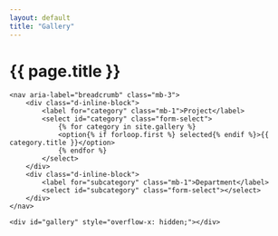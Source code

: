```yaml
---
layout: default
title: "Gallery"
---
```

<script src="{{ "/assets/js/simple-lightbox.min.js" | relative_url }}"></script>
<link rel="stylesheet" href="{{ "/assets/css/simple-lightbox.min.css" | relative_url }}">
<script src="{{ "/assets/js/pig.min.js" | relative_url }}"></script>

<div class="container mt-4">
	<h1 class="mb-3 ala-font">{{ page.title }}</h1>

	<nav aria-label="breadcrumb" class="mb-3">
		<div class="d-inline-block">
			<label for="category" class="mb-1">Project</label>
			<select id="category" class="form-select">
				{% for category in site.gallery %}
				<option{% if forloop.first %} selected{% endif %}>{{ category.title }}</option>
				{% endfor %}
			</select>
		</div>
		<div class="d-inline-block">
			<label for="subcategory" class="mb-1">Department</label>
			<select id="subcategory" class="form-select"></select>
		</div>
	</nav>

	<div id="gallery" style="overflow-x: hidden;"></div>
</div>

<script>
(function() {
	const gallery = document.getElementById("gallery");

	// Believe it or not this actually works
	const allImages = [
		{% for artwork in site.data.gallery %}
		{
			"category": "{{ artwork.category }}",
			"subcategory": "{{ artwork.subcategory }}",
			"filename": "/{{ artwork.path }}",
			"aspectRatio": {{ artwork.aspect-ratio }},

			// Fun hack to trick SimpleLightbox into thinking we're a DOM element
			"getAttribute": () => "/{{ artwork.path }}",
			"addEventListener": () => {},
			"removeEventListener": () => {},
			"dispatchEvent": () => {},
			"querySelector": () => {},
		},
		{% endfor %}
	];

	const categoryMap = {
		{% for category in site.gallery %}
		"{{ category.title }}": [
			{% for subcategory in category.subcategories %}
			"{{ subcategory }}",
			{% endfor %}
		],
		{% endfor %}
	};

	// Stolen from https://stackoverflow.com/questions/2450954
	function shuffle(array) {
		let currentIndex = array.length, randomIndex;
		while (currentIndex > 0) {
			randomIndex = Math.floor(Math.random() * currentIndex);
			currentIndex--;
			[array[currentIndex], array[randomIndex]] = [array[randomIndex], array[currentIndex]];
		}
		return array;
	}

	let pig, oldCat, lightbox;

	function updatePig(category, subcategory) {
		// Filter results by category and subcategory, or return everything when "All" is selected
		const filtered = allImages.filter(function(e) {
			return e.category === category && (subcategory === "All" || e.subcategory == subcategory);
		});

		// Randomize image order to keep things interesting
		const shuffled = shuffle(filtered);

		// Disable old pig
		if (pig) pig.disable();

		// Wipe all currently displayed images
		gallery.innerText = "";

		// Make a fresh pig to display the new content
		pig = new Pig(shuffled, {
			containerId: "gallery",
			urlForSize: function(filename, size) {
				const lastIndex = filename.lastIndexOf(".");
				const name = filename.substring(0, lastIndex);
				const ext = filename.substring(lastIndex + 1);
				return `${name}_s${size}.${ext}`;
			},
			getImageSize: function(lastWindowWidth) {
				if (lastWindowWidth <= 640) {
					return 100; // Phones
				} else if (lastWindowWidth <= 1920) {
					return 250;// Tablets and latops
				} else {
					return 500; // Large desktops
				}
			},
			getMinAspectRatio: function(lastWindowWidth) {
				// Sets the number of images displayed per row (using multiple when needed)
				if (lastWindowWidth <= 640) {
					return 1; // Phones
				} else if (lastWindowWidth <= 1280) {
					return 2; // Tablets
				} else if (lastWindowWidth <= 1920) {
					return 2; // Laptops
				} else {
					return 3; // Large desktops
				}
			},
			onClickHandler: function(path) {
				// Destroy the last lightbox
				if (lightbox) lightbox.destroy();

				// Make a new lightbox to display the image
				lightbox = new window.SimpleLightbox(filtered, {
					captions: false,
					docClose: false,
					fadeSpeed: 100,
					fileExt: false,
					heightRatio: 1,
					overlayOpacity: 1,
					showCounter: false,
					sourceAttr: "filename",
					preload: false,
					swipeClose: false,
					widthRatio: 1,
				});
				lightbox.open(filtered.find(e => e.filename === path));
			}
		}).enable();
	}

	const catElem = document.getElementById("category");
	const subcatElem = document.getElementById("subcategory");

	function updateSubcategory() {
		// Update displayed images
		updatePig(catElem.value, subcatElem.value);
		oldCat = subcatElem.value;
	}

	function updateCategory() {
		// Rebuild the subcategory list
		subcatElem.innerText = "";
		const items = categoryMap[catElem.value];
		items.forEach(function(elem) {
			const opt = document.createElement("option");
			opt.text = elem;
			subcatElem.add(opt)
		});

		// Restore the subcategory if possible
		if (items.indexOf(oldCat) !== -1) {
			subcatElem.value = oldCat;
		}
		
		updateSubcategory();
	}

	catElem.addEventListener("change", updateCategory);
	subcatElem.addEventListener("change", updateSubcategory);
	updateCategory();
})();
</script>